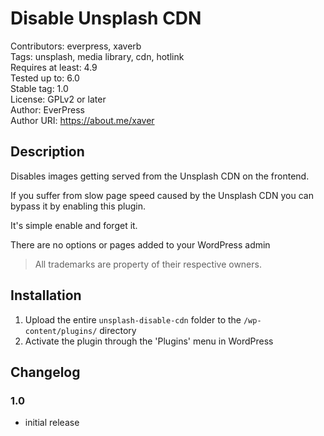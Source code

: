 # Disable Unsplash CDN

Contributors: everpress, xaverb  
Tags: unsplash, media library, cdn, hotlink  
Requires at least: 4.9  
Tested up to: 6.0  
Stable tag: 1.0  
License: GPLv2 or later  
Author: EverPress  
Author URI: https://about.me/xaver

## Description

Disables images getting served from the Unsplash CDN on the frontend.

If you suffer from slow page speed caused by the Unsplash CDN you can bypass it by enabling this plugin.

It's simple enable and forget it.

There are no options or pages added to your WordPress admin

> All trademarks are property of their respective owners.

## Installation

1. Upload the entire `unsplash-disable-cdn` folder to the `/wp-content/plugins/` directory
2. Activate the plugin through the 'Plugins' menu in WordPress

## Changelog

### 1.0

-   initial release
